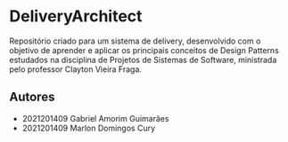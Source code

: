 # DeliveryArchitect

Repositório criado para um sistema de delivery, desenvolvido com o objetivo de aprender e aplicar os principais conceitos de Design Patterns estudados na disciplina de Projetos de Sistemas de Software, ministrada pelo professor Clayton Vieira Fraga.

## Autores
- 2021201409 Gabriel Amorim Guimarães 
- 2021201409 Marlon Domingos Cury     

